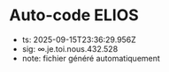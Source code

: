 # Auto-code ELIOS
- ts: 2025-09-15T23:36:29.956Z
- sig: ∞.je.toi.nous.432.528
- note: fichier généré automatiquement